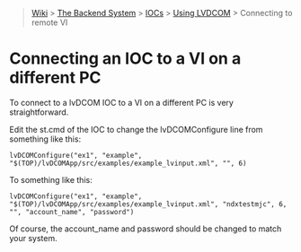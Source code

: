 > [Wiki](Home) > [The Backend System](The-Backend-System) > [IOCs](IOCs) > [Using LVDCOM](Using-LVDCOM) > Connecting to remote VI

# Connecting an IOC to a VI on a different PC

To connect to a lvDCOM IOC to a VI on a different PC is very straightforward.

Edit the st.cmd of the IOC to change the lvDCOMConfigure line from something like this:

```
lvDCOMConfigure("ex1", "example", "$(TOP)/lvDCOMApp/src/examples/example_lvinput.xml", "", 6)
```

To something like this:

```
lvDCOMConfigure("ex1", "example", "$(TOP)/lvDCOMApp/src/examples/example_lvinput.xml", "ndxtestmjc", 6, "", "account_name", "password")
```

Of course, the account_name and password should be changed to match your system.